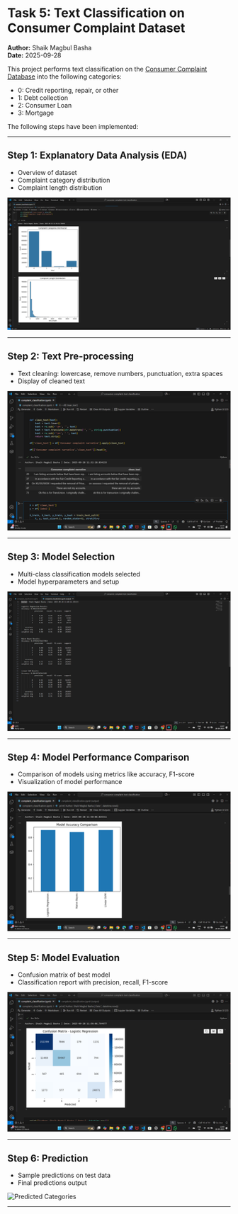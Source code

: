 # Task 5: Text Classification on Consumer Complaint Dataset

**Author:** Shaik Magbul Basha  
**Date:** 2025-09-28  

This project performs text classification on the [Consumer Complaint Database](https://catalog.data.gov/dataset/consumer-complaint-database) into the following categories:

- 0: Credit reporting, repair, or other  
- 1: Debt collection  
- 2: Consumer Loan  
- 3: Mortgage  

The following steps have been implemented:

---

## Step 1: Explanatory Data Analysis (EDA)
- Overview of dataset
- Complaint category distribution
- Complaint length distribution

![Complaint Categories and Length Distribution](complaint_categories_and_complaint_length_distribution.png)  

---

## Step 2: Text Pre-processing
- Text cleaning: lowercase, remove numbers, punctuation, extra spaces
- Display of cleaned text

![Text Pre-processing](preprocessing.png)  

---

## Step 3: Model Selection
- Multi-class classification models selected
- Model hyperparameters and setup

![Model Selection](modelselection.png)  

---

## Step 4: Model Performance Comparison
- Comparison of models using metrics like accuracy, F1-score
- Visualization of model performance

![Model Accuracy Comparison](model_Accuracy_Comparision.png)  

---

## Step 5: Model Evaluation
- Confusion matrix of best model
- Classification report with precision, recall, F1-score

![Model Evaluation Confusion Matrix](Model_Evaluation_Confusion_Matrix-LogisticRegression.png)  

---

## Step 6: Prediction
- Sample predictions on test data
- Final predictions output

![Predicted Categories](screenshots/Predicted_Category.png)  

---


